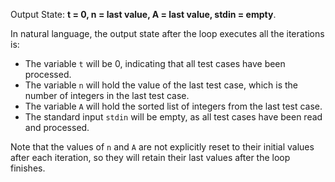 Output State: **t = 0, n = last value, A = last value, stdin = empty**.

In natural language, the output state after the loop executes all the iterations is:

* The variable `t` will be 0, indicating that all test cases have been processed.
* The variable `n` will hold the value of the last test case, which is the number of integers in the last test case.
* The variable `A` will hold the sorted list of integers from the last test case.
* The standard input `stdin` will be empty, as all test cases have been read and processed.

Note that the values of `n` and `A` are not explicitly reset to their initial values after each iteration, so they will retain their last values after the loop finishes.